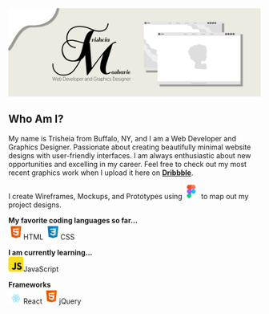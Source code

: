 
<img src="images/GitHub-Banner.jpg" alt="Trisheia-Moshaire-Banner" title="GitHub-Banner">

## Who Am I?
My name is Trisheia from Buffalo, NY, and I am a Web Developer and Graphics Designer. Passionate about creating beautifully minimal website designs with user-friendly interfaces. I am always enthusiastic about new opportunities and excelling in my career. Feel free to check out my most recent graphics work when I upload it here on **[Dribbble](http://dribbble.com)**.


I create Wireframes, Mockups, and Prototypes using <img src="images/icons/figma-1.png" width="30"> to map out my project designs. 

**My favorite coding languages so far...**
<br>
<img src="images/icons/html5.png" width="30" alt="html5" title="html5">HTML 
<img src="images/icons/css3.png" width="30" alt="css3" title="css3">CSS

**I am currently learning...**
<br>
<img src="images/icons/javascript.png" width="30" alt="javascript" title="javascript">JavaScript

**Frameworks**
<br>
<img src="images/icons/react.svg" width="30" alt="react-icon" title="react-icon">React
<img src="images/icons/html5.png" width="30" alt="jQuery-icon" title="jQuery-icon">jQuery

